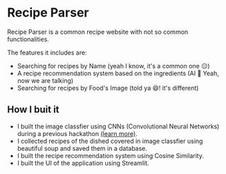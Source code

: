 # Recipe Parser

Recipe Parser is a common recipe website with not so common functionalities. <br>

The features it includes are:
- Searching for recipes by Name (yeah I know, it's a common one 😑)
- A recipe recommendation system based on the ingredients (AI 🧠 Yeah, now we are talking)
- Searching for recipes by Food's Image (told ya 😄! it's different)

## How I buit it

- I built the image classfier using CNNs (Convolutional Neural Networks) during a previous hackathon [(learn more)](https://github.com/kanakmi/Recipe-Parser/blob/main/Food_Classifier/README.md).
- I collected recipes of the dished covered in image classfier using beautiful soup and saved them in a database.
- I built the recipe recommendation system using Cosine Similarity.
- I built the UI of the application using Streamlit.
